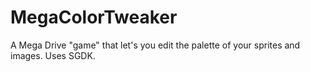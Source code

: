 # MegaColorTweaker
A Mega Drive "game" that let's you edit the palette of your sprites and images. Uses SGDK.
